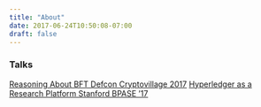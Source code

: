```yaml
---
title: "About"
date: 2017-06-24T10:50:08-07:00
draft: false
---
```


### Talks

[Reasoning About BFT Defcon Cryptovillage 2017](https://zmanian.github.io/ReasoningAboutBFT/)
[Hyperledger as a Research Platform Stanford BPASE ’17](https://www.youtube.com/watch?v=X65hV4mkulM&feature=youtu.be)